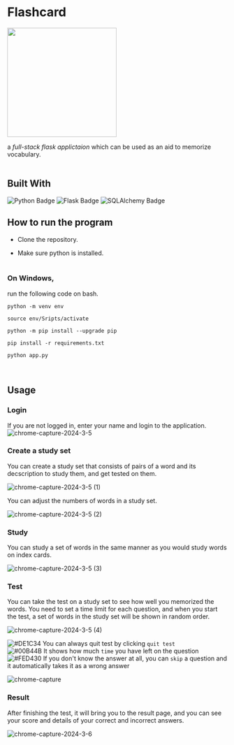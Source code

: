 # Flashcard
<img src='https://github.com/tylerhkmontana/flashcard/assets/63427616/5665efd4-b2c4-4510-8ce3-9849789ab8bf' width=250/>

a *full-stack flask applictaion* which can be used as an aid to memorize vocabulary. <br><br>

## Built With
![Python Badge](https://img.shields.io/badge/Python-3776AB?logo=python&logoColor=fff&style=for-the-badge)
![Flask Badge](https://img.shields.io/badge/Flask-000?logo=flask&logoColor=fff&style=for-the-badge)
![SQLAlchemy Badge](https://img.shields.io/badge/SQLAlchemy-D71F00?logo=sqlalchemy&logoColor=fff&style=for-the-badge)

## How to run the program

- Clone the repository.

- Make sure python is installed.<br><br>

### On Windows,

run the following code on bash.

`python -m venv env`

`source env/Sripts/activate`

`python -m pip install --upgrade pip`

`pip install -r requirements.txt`

`python app.py`

<br>

## Usage

### Login

If you are not logged in, enter your name and login to the application.
![chrome-capture-2024-3-5](https://github.com/tylerhkmontana/flashcard/assets/63427616/a419e6a4-844b-4407-a0fd-d2ce1ca33c74)

### Create a study set

You can create a study set that consists of pairs of a word and its decscription to study them, and get tested on them.

![chrome-capture-2024-3-5 (1)](https://github.com/tylerhkmontana/flashcard/assets/63427616/0ae848c2-3067-4668-be86-13442621a62c)

You can adjust the numbers of words in a study set.

![chrome-capture-2024-3-5 (2)](https://github.com/tylerhkmontana/flashcard/assets/63427616/b875f55a-d4c3-418a-bf83-b2a515efd09b)

### Study 

You can study a set of words in the same manner as you would study words on index cards.

![chrome-capture-2024-3-5 (3)](https://github.com/tylerhkmontana/flashcard/assets/63427616/e70d2475-62e6-44e6-88c5-3163ef101104)

### Test

You can take the test on a study set to see how well you memorized the words. You need to set a time limit for each question, and when you start the test, a set of words in the study set will be shown in random order. 

![chrome-capture-2024-3-5 (4)](https://github.com/tylerhkmontana/flashcard/assets/63427616/862b7267-7c70-4a84-9a50-45ffed538106)

![#DE1C34](https://placehold.co/15x15/DE1C34/DE1C34.png) You can always quit test by clicking `quit test` <br/>
![#00B44B](https://placehold.co/15x15/00B44B/00B44B.png) It shows how much `time` you have left on the question <br/>
![#FED430](https://placehold.co/15x15/FED430/FED430.png) If you don't know the answer at all, you can `skip` a question and it automatically takes it as a wrong answer

![chrome-capture](https://github.com/tylerhkmontana/flashcard/assets/63427616/0d77a646-b363-4fdc-bf4b-2da720e55be7)

### Result

After finishing the test, it will bring you to the result page, and you can see your score and details of your correct and incorrect answers.

![chrome-capture-2024-3-6](https://github.com/tylerhkmontana/flashcard/assets/63427616/20c066ac-c7c0-4881-b354-7680c96dd324)



